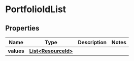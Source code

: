 

# PortfolioIdList


## Properties

Name | Type | Description | Notes
------------ | ------------- | ------------- | -------------
**values** | [**List&lt;ResourceId&gt;**](ResourceId.md) |  | 



